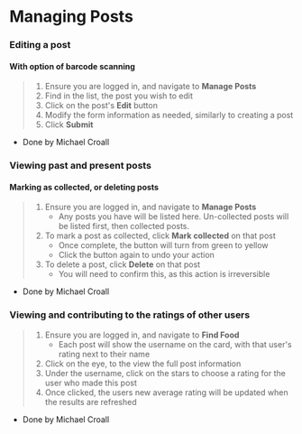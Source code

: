 # Managing Posts

### Editing a post
#### With option of barcode scanning
>1. Ensure you are logged in, and navigate to **Manage Posts**
>2. Find in the list, the post you wish to edit
>3. Click on the post's **Edit** button
>4. Modify the form information as needed, similarly to creating a post
>5. Click **Submit**
- Done by Michael Croall

### Viewing past and present posts
#### Marking as collected, or deleting posts
>1. Ensure you are logged in, and navigate to **Manage Posts**
>    * Any posts you have will be listed here. Un-collected posts will be listed first, then collected posts.
>2. To mark a post as collected, click **Mark collected** on that post
>    * Once complete, the button will turn from green to yellow
>    * Click the button again to undo your action
>3. To delete a post, click **Delete** on that post
>    * You will need to confirm this, as this action is irreversible
- Done by Michael Croall

### Viewing and contributing to the ratings of other users
>1. Ensure you are logged in, and navigate to **Find Food**
>    * Each post will show the username on the card, with that user's rating next to their name
>2. Click on the eye, to the view the full post information
>3. Under the username, click on the stars to choose a rating for the user who made this post
>4. Once clicked, the users new average rating will be updated when the results are refreshed
- Done by Michael Croall
